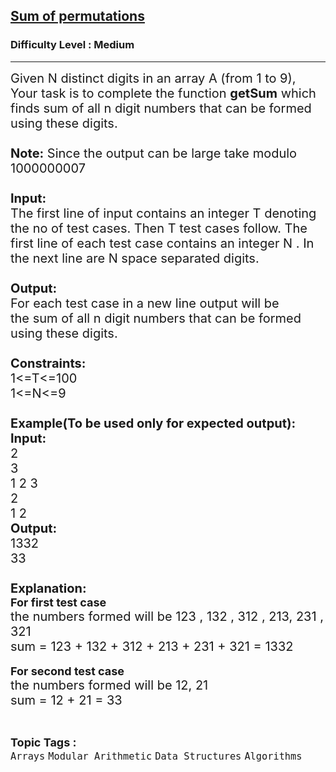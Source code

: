 <h2><a href="https://www.geeksforgeeks.org/problems/sum-of-permutations/1?page=1&category=Arrays&difficulty=Medium&sortBy=difficulty">Sum of permutations</a></h2><h3>Difficulty Level : Medium</h3><hr><div class="problems_problem_content__Xm_eO"><p><span style="font-size: 20px;">Given N&nbsp;distinct digits in an array A (from 1&nbsp;to 9), Your task is to complete the function <strong>getSum</strong>&nbsp;which finds&nbsp;sum of all n digit numbers that can be formed using these digits.&nbsp;<br><br><strong>Note:</strong> Since the output can be large&nbsp;take modulo 1000000007<br><br><strong>Input:</strong><br>The first line of input contains an integer T denoting the no of test cases. Then T test cases follow. The first line of each test case contains an integer N . In the next line are N space separated digits.<br><br><strong>Output:</strong><br>For each test case in a new line output will be the&nbsp;sum of all n digit numbers that can be formed using these digits.<br><br><strong>Constraints:</strong><br>1&lt;=T&lt;=100<br>1&lt;=N&lt;=9<br><br><strong>Example(To be used only for expected output):<br>Input:</strong><br>2<br>3<br>1 2 3<br>2<br>1 2<br><strong>Output:</strong><br>1332<br>33<br><br><strong>Explanation:</strong></span><br><span style="font-size: 18px;"><strong>For first test case</strong></span><br><span style="font-size: 20px;">the numbers formed will be 123 , 132 , 312 , 213, 231 , 321<br>sum = 123 + 132 + 312 + 213 + 231 + 321 = 1332</span><br><br><span style="font-size: 18px;"><strong>For second test case</strong></span><br><span style="font-size: 20px;">the numbers&nbsp;formed will be 12, 21<br>sum = 12 + 21 = 33</span></p></div><br><p><span style=font-size:18px><strong>Topic Tags : </strong><br><code>Arrays</code>&nbsp;<code>Modular Arithmetic</code>&nbsp;<code>Data Structures</code>&nbsp;<code>Algorithms</code>&nbsp;